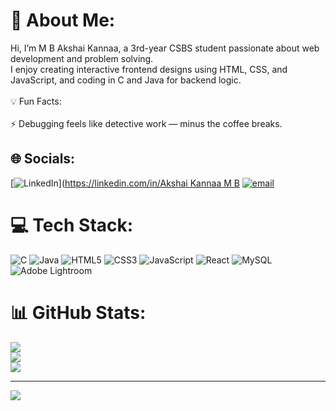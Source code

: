 # 💫 About Me:
Hi, I’m M B Akshai Kannaa, a 3rd-year CSBS student passionate about web development and problem solving.<br>I enjoy creating interactive frontend designs using HTML, CSS, and JavaScript, and coding in C and Java for backend logic.<br><br>💡 Fun Facts:<br><br>⚡ Debugging feels like detective work — minus the coffee breaks.


## 🌐 Socials:
[![LinkedIn](https://img.shields.io/badge/LinkedIn-%230077B5.svg?logo=linkedin&logoColor=white)]([https://linkedin.com/in/Akshai Kannaa M B]() [![email](https://img.shields.io/badge/Email-D14836?logo=gmail&logoColor=white)](mailto:akshaimohanraj@gmail.com) 

# 💻 Tech Stack:
![C](https://img.shields.io/badge/c-%2300599C.svg?style=for-the-badge&logo=c&logoColor=white) ![Java](https://img.shields.io/badge/java-%23ED8B00.svg?style=for-the-badge&logo=openjdk&logoColor=white) ![HTML5](https://img.shields.io/badge/html5-%23E34F26.svg?style=for-the-badge&logo=html5&logoColor=white) ![CSS3](https://img.shields.io/badge/css3-%231572B6.svg?style=for-the-badge&logo=css3&logoColor=white) ![JavaScript](https://img.shields.io/badge/javascript-%23323330.svg?style=for-the-badge&logo=javascript&logoColor=%23F7DF1E) ![React](https://img.shields.io/badge/react-%2320232a.svg?style=for-the-badge&logo=react&logoColor=%2361DAFB) ![MySQL](https://img.shields.io/badge/mysql-4479A1.svg?style=for-the-badge&logo=mysql&logoColor=white) ![Adobe Lightroom](https://img.shields.io/badge/Adobe%20Lightroom-31A8FF.svg?style=for-the-badge&logo=Adobe%20Lightroom&logoColor=white)
# 📊 GitHub Stats:
![](https://github-readme-stats.vercel.app/api?username=AKSHAI0426&theme=dark&hide_border=false&include_all_commits=true&count_private=true)<br/>
![](https://nirzak-streak-stats.vercel.app/?user=AKSHAI0426&theme=dark&hide_border=false)<br/>
![](https://github-readme-stats.vercel.app/api/top-langs/?username=AKSHAI0426&theme=dark&hide_border=false&include_all_commits=true&count_private=true&layout=compact)

---
[![](https://visitcount.itsvg.in/api?id=AKSHAI0426&icon=0&color=0)](https://visitcount.itsvg.in)

<!-- Proudly created with GPRM ( https://gprm.itsvg.in ) -->
